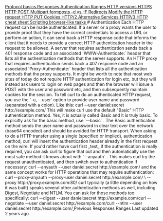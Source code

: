<a href="basics.html" class="navButton-94f2579c--pageItemWithChildrenNested-2c5d8183--navButtonClickable-161b88ca">
<span class="text-4505230f--UIH300-2063425d--textContentFamily-49a318e1--navButtonLabel-14a4968f">Protocol basics</span>
</a>
<a href="response.html" class="navButton-94f2579c--pageItemWithChildrenNested-2c5d8183--navButtonClickable-161b88ca">
<span class="text-4505230f--UIH300-2063425d--textContentFamily-49a318e1--navButtonLabel-14a4968f">Responses</span>
</a>
<a href="auth.html" class="navButton-94f2579c--pageItemWithChildrenNested-2c5d8183--navButtonClickable-161b88ca--navButtonOpened-6a88552e">
<span class="text-4505230f--UIH300-2063425d--textContentFamily-49a318e1--navButtonLabel-14a4968f">Authentication</span>
</a>
<a href="ranges.html" class="navButton-94f2579c--pageItemWithChildrenNested-2c5d8183--navButtonClickable-161b88ca">
<span class="text-4505230f--UIH300-2063425d--textContentFamily-49a318e1--navButtonLabel-14a4968f">Ranges</span>
</a>
<a href="versions.html" class="navButton-94f2579c--pageItemWithChildrenNested-2c5d8183--navButtonClickable-161b88ca">
<span class="text-4505230f--UIH300-2063425d--textContentFamily-49a318e1--navButtonLabel-14a4968f">HTTP versions</span>
</a>
<a href="https.html" class="navButton-94f2579c--pageItemWithChildrenNested-2c5d8183--navButtonClickable-161b88ca">
<span class="text-4505230f--UIH300-2063425d--textContentFamily-49a318e1--navButtonLabel-14a4968f">HTTPS</span>
</a>
<a href="post.html" class="navButton-94f2579c--pageItemWithChildrenNested-2c5d8183--navButtonClickable-161b88ca">
<span class="text-4505230f--UIH300-2063425d--textContentFamily-49a318e1--navButtonLabel-14a4968f">HTTP POST</span>
</a>
<a href="multipart.html" class="navButton-94f2579c--pageItemWithChildrenNested-2c5d8183--navButtonClickable-161b88ca">
<span class="text-4505230f--UIH300-2063425d--textContentFamily-49a318e1--navButtonLabel-14a4968f">Multipart formposts</span>
</a>
<a href="postvspost.html" class="navButton-94f2579c--pageItemWithChildrenNested-2c5d8183--navButtonClickable-161b88ca">
<span class="text-4505230f--UIH300-2063425d--textContentFamily-49a318e1--navButtonLabel-14a4968f">-d vs -F</span>
</a>
<a href="redirects.html" class="navButton-94f2579c--pageItemWithChildrenNested-2c5d8183--navButtonClickable-161b88ca">
<span class="text-4505230f--UIH300-2063425d--textContentFamily-49a318e1--navButtonLabel-14a4968f">Redirects</span>
</a>
<a href="requests.html" class="navButton-94f2579c--pageItemWithChildrenNested-2c5d8183--navButtonClickable-161b88ca">
<span class="text-4505230f--UIH300-2063425d--textContentFamily-49a318e1--navButtonLabel-14a4968f">Modify the HTTP request</span>
</a>
<a href="put.html" class="navButton-94f2579c--pageItemWithChildrenNested-2c5d8183--navButtonClickable-161b88ca">
<span class="text-4505230f--UIH300-2063425d--textContentFamily-49a318e1--navButtonLabel-14a4968f">HTTP PUT</span>
</a>
<a href="cookies.html" class="navButton-94f2579c--pageItemWithChildrenNested-2c5d8183--navButtonClickable-161b88ca">
<span class="text-4505230f--UIH300-2063425d--textContentFamily-49a318e1--navButtonLabel-14a4968f">Cookies</span>
</a>
<a href="http2.html" class="navButton-94f2579c--pageItemWithChildrenNested-2c5d8183--navButtonClickable-161b88ca">
<span class="text-4505230f--UIH300-2063425d--textContentFamily-49a318e1--navButtonLabel-14a4968f">HTTP/2</span>
</a>
<a href="altsvc.html" class="navButton-94f2579c--pageItemWithChildrenNested-2c5d8183--navButtonClickable-161b88ca">
<span class="text-4505230f--UIH300-2063425d--textContentFamily-49a318e1--navButtonLabel-14a4968f">Alternative Services</span>
</a>
<a href="http3.html" class="navButton-94f2579c--pageItemWithChildrenNested-2c5d8183--navButtonClickable-161b88ca">
<span class="text-4505230f--UIH300-2063425d--textContentFamily-49a318e1--navButtonLabel-14a4968f">HTTP/3</span>
</a>
<a href="cheatsheet.html" class="navButton-94f2579c--pageItemWithChildrenNested-2c5d8183--navButtonClickable-161b88ca">
<span class="text-4505230f--UIH300-2063425d--textContentFamily-49a318e1--navButtonLabel-14a4968f">HTTP cheat sheet</span>
</a>
<a href="browserlike.html" class="navButton-94f2579c--pageItemWithChildrenNested-2c5d8183--navButtonClickable-161b88ca">
<span class="text-4505230f--UIH300-2063425d--textContentFamily-49a318e1--navButtonLabel-14a4968f">Scripting browser-like tasks</span>
</a># <span class="text-4505230f--DisplayH900-bfb998fa--textContentFamily-49a318e1">Authentication</span>
<span class="text-4505230f--UIH300-2063425d--textUIFamily-5ebd8e40--text-8ee2c8b2">
</span>
<span class="text-4505230f--TextH400-3033861f--textContentFamily-49a318e1">
<span data-key="b27534e8caa64fb1a1d7659c7c6a1601">
<span data-offset-key="b27534e8caa64fb1a1d7659c7c6a1601:0">Each HTTP request can be made authenticated. If a server or a proxy wants the user to provide proof that they have the correct credentials to access a URL or perform an action, it can send back a HTTP response code that informs the client that it needs to provide a correct HTTP authentication header in the request to be allowed.</span>
</span>
</span>
<span class="text-4505230f--TextH400-3033861f--textContentFamily-49a318e1">
<span data-key="806deb4204034306b5776d1de3a87f99">
<span data-offset-key="806deb4204034306b5776d1de3a87f99:0">A server that requires authentication sends back a 401 response code and an associated </span>
<span data-offset-key="806deb4204034306b5776d1de3a87f99:1">`WWW-Authenticate:`</span>
<span data-offset-key="806deb4204034306b5776d1de3a87f99:2"> header that lists all the authentication methods that the server supports.</span>
</span>
</span>
<span class="text-4505230f--TextH400-3033861f--textContentFamily-49a318e1">
<span data-key="3e3d79b2cf2b49399cc57f562a4e89a6">
<span data-offset-key="3e3d79b2cf2b49399cc57f562a4e89a6:0">An HTTP proxy that requires authentication sends back a 407 response code and an associated </span>
<span data-offset-key="3e3d79b2cf2b49399cc57f562a4e89a6:1">`Proxy-Authenticate:`</span>
<span data-offset-key="3e3d79b2cf2b49399cc57f562a4e89a6:2"> header that lists all the authentication methods that the proxy supports.</span>
</span>
</span>
<span class="text-4505230f--TextH400-3033861f--textContentFamily-49a318e1">
<span data-key="60ef948199484ea896b9c938524e0faf">
<span data-offset-key="60ef948199484ea896b9c938524e0faf:0">It might be worth to note that most web sites of today do not require HTTP authentication for login etc, but they will instead ask users to login on web pages and then the browser will issue a POST with the user and password etc, and then subsequently maintain cookies for the session.</span>
</span>
</span>
<span class="text-4505230f--TextH400-3033861f--textContentFamily-49a318e1">
<span data-key="7b89a2eb8b014f6d98ca9baad77fd8cd">
<span data-offset-key="7b89a2eb8b014f6d98ca9baad77fd8cd:0">To tell curl to do an authenticated HTTP request, you use the </span>
<span data-offset-key="7b89a2eb8b014f6d98ca9baad77fd8cd:1">`-u, --user`</span>
<span data-offset-key="7b89a2eb8b014f6d98ca9baad77fd8cd:2"> option to provide user name and password (separated with a colon). Like this:</span>
</span>
</span> curl --user daniel:secret http://example.com/<span class="text-4505230f--TextH400-3033861f--textContentFamily-49a318e1">
<span data-key="4754339d608143c88208741c52966bed">
<span data-offset-key="4754339d608143c88208741c52966bed:0">This will make curl use the default "Basic" HTTP authentication method. Yes, it is actually called Basic and it is truly basic. To explicitly ask for the basic method, use </span>
<span data-offset-key="4754339d608143c88208741c52966bed:1">`--basic`</span>
<span data-offset-key="4754339d608143c88208741c52966bed:2">.</span>
</span>
</span>
<span class="text-4505230f--TextH400-3033861f--textContentFamily-49a318e1">
<span data-key="fab766fcfd074b7989c5522fa153b7eb">
<span data-offset-key="fab766fcfd074b7989c5522fa153b7eb:0">The Basic authentication method sends the user name and password in clear text over the network (base64 encoded) and should be avoided for HTTP transport.</span>
</span>
</span>
<span class="text-4505230f--TextH400-3033861f--textContentFamily-49a318e1">
<span data-key="d4e541e8cecf493c95ed90b369e0e190">
<span data-offset-key="d4e541e8cecf493c95ed90b369e0e190:0">When asking to do a HTTP transfer using a single (specified or implied), authentication method, curl will insert the authentication header already in the first request on the wire.</span>
</span>
</span>
<span class="text-4505230f--TextH400-3033861f--textContentFamily-49a318e1">
<span data-key="6be8bc3706964869b73bb7e94b4f81f4">
<span data-offset-key="6be8bc3706964869b73bb7e94b4f81f4:0">If you'd rather have curl first </span>
<span data-offset-key="6be8bc3706964869b73bb7e94b4f81f4:1">_test_</span>
<span data-offset-key="6be8bc3706964869b73bb7e94b4f81f4:2"> if the authentication is really required, you can ask curl to figure that out and then automatically use the most safe method it knows about with </span>
<span data-offset-key="6be8bc3706964869b73bb7e94b4f81f4:3">`--anyauth`</span>
<span data-offset-key="6be8bc3706964869b73bb7e94b4f81f4:4">. This makes curl try the request unauthenticated, and then switch over to authentication if necessary:</span>
</span>
</span> curl --anyauth --user daniel:secret http://example.com/<span class="text-4505230f--TextH400-3033861f--textContentFamily-49a318e1">
<span data-key="28a27f729aea4873be3ac0e883e19e8d">
<span data-offset-key="28a27f729aea4873be3ac0e883e19e8d:0">and the same concept works for HTTP operations that may require authentication:</span>
</span>
</span> curl --proxy-anyauth --proxy-user daniel:secret http://example.com/ \ --proxy http://proxy.example.com:80/<span class="text-4505230f--TextH400-3033861f--textContentFamily-49a318e1">
<span data-key="6c9b8832659042d3a9e6157705b97c82">
<span data-offset-key="6c9b8832659042d3a9e6157705b97c82:0">curl typically (a little depending on how it was built) speaks several other authentication methods as well, including Digest, Negotiate and NTLM. You can ask for those methods too specifically:</span>
</span>
</span> curl --digest --user daniel:secret http://example.com/curl --negotiate --user daniel:secret http://example.com/curl --ntlm --user daniel:secret http://example.com/<a href="response.html" class="reset-3c756112--card-6570f064--whiteCard-fff091a4--cardPrevious-56a5e674">
</a>
<span class="text-4505230f--TextH200-a3425406--textContentFamily-49a318e1">Previous</span>
<span class="text-4505230f--UIH400-4e41e82a--textContentFamily-49a318e1">Responses</span>
<a href="ranges.html" class="reset-3c756112--card-6570f064--whiteCard-fff091a4--cardNext-19241c42">
</a>
<span class="text-4505230f--UIH400-4e41e82a--textContentFamily-49a318e1">Ranges</span>
<span class="text-4505230f--TextH200-a3425406--textContentFamily-49a318e1">Last updated 2 years ago</span>
